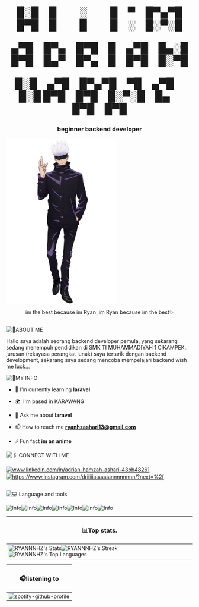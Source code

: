 
<h1 align="center">
█░█ █   ░   █ ▀ █▀▄▀█
█▀█ █   █   █ ░ █░▀░█

▄▀█ █▀▄ █▀█ █ ▄▀█ █▄░█
█▀█ █▄▀ █▀▄ █ █▀█ █░▀█

█░█ ▄▀█ █▀▄▀█ ▀█ ▄▀█ █░█
█▀█ █▀█ █░▀░█ █▄ █▀█ █▀█</h1>
<h3 align="center">beginner backend developer</h3>


<img src="upload-image-BLGJKP0-J8WCNE5-IDPJIAA-DAM3364.png" alt="html5" width="300" align="center"/>
<p align="center">im the best because im Ryan ,im Ryan because im the best✨</p>

##

![🧏ABOUT ME](https://img.shields.io/badge/%F0%9F%A7%8FABOUT%20ME-61DAFB?style=for-the-badge)

Hallo saya adalah seorang backend developer pemula, yang sekarang sedang menempuh pendidikan di SMK TI MUHAMMADIYAH 1 CIKAMPEK.. jurusan (rekayasa perangkat lunak) saya tertarik dengan backend development, sekarang saya sedang 
mencoba mempelajari backend wish me luck...


![📝MY INFO](https://img.shields.io/badge/%F0%9F%93%9DMY%20INFO-61DAFB?style=for-the-badge)
- 🌱 I’m currently learning **laravel**

-  🌍  I'm based in KARAWANG

- 💬 Ask me about **laravel**

- 📫 How to reach me **ryanhzashari13@gmail.com**

- ⚡ Fun fact **im an anime**


![🖇️ CONNECT WITH ME](https://img.shields.io/badge/%F0%9F%96%87%EF%B8%8F%20CONNECT%20WITH%20ME-61DAFB?style=for-the-badge)
<p align="left">
<a href="https://linkedin.com/in/www.linkedin.com/in/adrian-hamzah-ashari-43bb48261" target="blank"><img align="center" src="https://raw.githubusercontent.com/rahuldkjain/github-profile-readme-generator/master/src/images/icons/Social/linked-in-alt.svg" alt="www.linkedin.com/in/adrian-hamzah-ashari-43bb48261" height="30" width="40" /></a>
<a href="https://instagram.com/https://www.instagram.com/driiiiiaaaaaannnnnnnn/?next=%2f" target="blank"><img align="center" src="https://raw.githubusercontent.com/rahuldkjain/github-profile-readme-generator/master/src/images/icons/Social/instagram.svg" alt="https://www.instagram.com/driiiiiaaaaaannnnnnnn/?next=%2f" height="30" width="40" /></a>
</p>


## 

![💻 Language and tools](https://img.shields.io/badge/%F0%9F%92%BB%20Language%20and%20tools-61DAFB?style=for-the-badge)


![Info](https://img.shields.io/badge/Info-Advanced-61DAFB?labelColor=Gray&style=flat&logo=Html5&logoColor=61DAFB)![Info](https://img.shields.io/badge/Info-Intermediate-61DAFB?labelColor=Gray&style=flat&logo=Css3&logoColor=61DAFB)![Info](https://img.shields.io/badge/Info-Junior-61DAFB?labelColor=Gray&style=flat&logo=bootstrap&logoColor=61DAFB)![Info](https://img.shields.io/badge/Info-Junior-61DAFB?labelColor=Gray&style=flat&logo=Git&logoColor=61DAFB)![Info](https://img.shields.io/badge/Info-Junior-61DAFB?labelColor=Gray&style=flat&logo=Mysql&logoColor=61DAFB)![Info](https://img.shields.io/badge/Info-Junior-61DAFB?labelColor=Gray&style=flat&logo=Php&logoColor=61DAFB)![Info](https://img.shields.io/badge/Info-Junior-61DAFB?labelColor=Gray&style=flat&logo=laravel&logoColor=61DAFB)



| <h3>📊Top stats.</h3>   |
|--------------|
|![RYANNNHZ's Stats](https://github-readme-stats.vercel.app/api?username=RYANNNHZ&theme=react&show_icons=true&hide_border=true&count_private=true)![RYANNNHZ's Streak](https://github-readme-streak-stats.herokuapp.com/?user=RYANNNHZ&theme=react&hide_border=true)![RYANNNHZ's Top Languages](https://github-readme-stats.vercel.app/api/top-langs/?username=RYANNNHZ&theme=react&show_icons=true&hide_border=true&layout=compact)



|<h3>🎧listening to</h3>|
|------------|
|[![spotify-github-profile](https://spotify-github-profile.vercel.app/api/view?uid=31polcjwbcwirp7kxv2yynlsqsfq&cover_image=true&theme=natemoo-re&show_offline=false&background_color=121212&interchange=false&bar_color=53b14f&bar_color_cover=true)](https://github.com/kittinan/spotify-github-profile)           |

